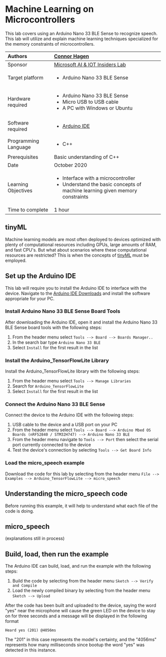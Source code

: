 # Machine Learning on Microcontrollers

This lab covers using an Arduino Nano 33 BLE Sense to recognize speech. This lab will utilize and explain machine learning techniques specialized for the memory constraints of microcontrollers.

| Authors | [Connor Hagen](https://github.com/chagen24) |
|:---|:---|
| Sponsor  | [Microsoft AI & IOT Insiders Lab](https://microsoftiotinsiderlabs.com/en) |
| Target platform   | <ul><li>Arduino Nano 33 BLE Sense</li></ul> |
| Hardware required | <ul><li>Arduino Nano 33 BLE Sense</li><li>Micro USB to USB cable</li><li>A PC with Windows or Ubuntu</li></ul> |
| Software required | <ul><li>[Arduino IDE](https://www.arduino.cc/en/Main/Software)</li></ul> |
| Programming Language | <ul><li>C++</li></ul> |
| Prerequisites | Basic understanding of C++ |
| Date | October 2020 |
| Learning Objectives | <ul><li>Interface with a microcontroller</li><li>Understand the basic concepts of machine learning given memory constraints</li></ul> |
| Time to complete | 1 hour |


## tinyML

Machine learning models are most often deployed to devices optimized with plenty of computational resources including GPUs, large amounts of RAM, and fast CPU's. But what about scenarios where these computational resources are restricted? This is when the concepts of [tinyML](https://www.tinyml.org/) must be employed.



## Set up the Arduino IDE

This lab will require you to install the Arduino IDE to interface with the device. Navigate to the [Arduino IDE Downloads](https://www.arduino.cc/en/Main/Software) and install the software appropriate for your PC.

### Install Arduino Nano 33 BLE Sense Board Tools

After downloading the Arduino IDE, open it and install the Arduino Nano 33 BLE Sense board tools with the following steps:

1. From the header menu select ```Tools --> Board --> Boards Manager..```
2. In the search bar type ```Arduino Nano 33 BLE```
3. Select ```Install``` for the first result in the list

### Install the Arduino_TensorFlowLite Library

Install the Arduino_TensorFlowLite library with the following steps:

1. From the header menu select ```Tools --> Manage Libraries```
2. Search for ```Arduino_TensorFlowLite```
3. Select ```Install``` for the first result in the list

### Connect the Arduino Nano 33 BLE Sense

Connect the device to the Arduino IDE with the following steps:

1. USB cable to the device and a USB port on your PC
2. From the header menu select ```Tools --> Board --> Arduino Mbed OS Boards (nRF52840 / STM32H747) --> Arduino Nano 33 BLE```
3. From the header menu navigate to ```Tools --> Port``` then select the serial port currently connected to the device
4. Test the device's connection by selecting ```Tools --> Get Board Info```

### Load the micro_speech example

Download the code for this lab by selecting from the header menu ```File --> Examples --> Arduino_TensorFlowLite --> micro_speech```

## Understanding the micro_speech code

Before running this example, it will help to understand what each file of the code is doing.

## micro_speech
(explanations still in process)

## Build, load, then run the example

The Arduino IDE can build, load, and run the example with the following steps:

1. Build the code by selecting from the header menu ```Sketch --> Verify and Compile```
2. Load the newly compiled binary by selecting from the header menu ```Sketch --> Upload```

After the code has been built and uploaded to the device, saying the word "yes" near the microphone will cause the green LED on the device to stay on for three seconds and a message will be displayed in the following format

```Heard yes (201) @4056ms```

The "201" in this case represents the model's certainty, and the "4056ms" represents how many milliseconds since bootup the word "yes" was detected in this instance.
